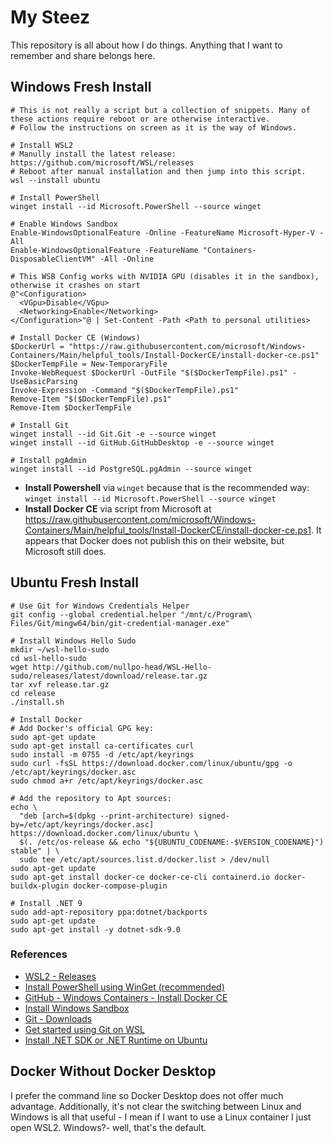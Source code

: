# My Steez

This repository is all about how I do things. Anything that I want to remember and share belongs here.

## Windows Fresh Install

```
# This is not really a script but a collection of snippets. Many of these actions require reboot or are otherwise interactive.
# Follow the instructions on screen as it is the way of Windows.

# Install WSL2
# Manully install the latest release: https://github.com/microsoft/WSL/releases
# Reboot after manual installation and then jump into this script.
wsl --install ubuntu

# Install PowerShell
winget install --id Microsoft.PowerShell --source winget

# Enable Windows Sandbox
Enable-WindowsOptionalFeature -Online -FeatureName Microsoft-Hyper-V -All
Enable-WindowsOptionalFeature -FeatureName "Containers-DisposableClientVM" -All -Online

# This WSB Config works with NVIDIA GPU (disables it in the sandbox), otherwise it crashes on start
@"<Configuration>
  <VGpu>Disable</VGpu>
  <Networking>Enable</Networking>
</Configuration>"@ | Set-Content -Path <Path to personal utilities>

# Install Docker CE (Windows)
$DockerUrl = "https://raw.githubusercontent.com/microsoft/Windows-Containers/Main/helpful_tools/Install-DockerCE/install-docker-ce.ps1"
$DockerTempFile = New-TemporaryFile
Invoke-WebRequest $DockerUrl -OutFile "$($DockerTempFile).ps1" -UseBasicParsing
Invoke-Expression -Command "$($DockerTempFile).ps1"
Remove-Item "$($DockerTempFile).ps1"
Remove-Item $DockerTempFile

# Install Git
winget install --id Git.Git -e --source winget
winget install --id GitHub.GitHubDesktop -e --source winget

# Install pgAdmin
winget install --id PostgreSQL.pgAdmin --source winget

```

* **Install Powershell** via `winget` because that is the recommended way: `winget install --id Microsoft.PowerShell --source winget`
* **Install Docker CE** via script from Microsoft at https://raw.githubusercontent.com/microsoft/Windows-Containers/Main/helpful_tools/Install-DockerCE/install-docker-ce.ps1. It appears that Docker does not publish this on their website, but Microsoft still does.

## Ubuntu Fresh Install

```
# Use Git for Windows Credentials Helper
git config --global credential.helper "/mnt/c/Program\ Files/Git/mingw64/bin/git-credential-manager.exe"

# Install Windows Hello Sudo
mkdir ~/wsl-hello-sudo
cd wsl-hello-sudo
wget http://github.com/nullpo-head/WSL-Hello-sudo/releases/latest/download/release.tar.gz
tar xvf release.tar.gz
cd release
./install.sh

# Install Docker
# Add Docker's official GPG key:
sudo apt-get update
sudo apt-get install ca-certificates curl
sudo install -m 0755 -d /etc/apt/keyrings
sudo curl -fsSL https://download.docker.com/linux/ubuntu/gpg -o /etc/apt/keyrings/docker.asc
sudo chmod a+r /etc/apt/keyrings/docker.asc

# Add the repository to Apt sources:
echo \
  "deb [arch=$(dpkg --print-architecture) signed-by=/etc/apt/keyrings/docker.asc] https://download.docker.com/linux/ubuntu \
  $(. /etc/os-release && echo "${UBUNTU_CODENAME:-$VERSION_CODENAME}") stable" | \
  sudo tee /etc/apt/sources.list.d/docker.list > /dev/null
sudo apt-get update
sudo apt-get install docker-ce docker-ce-cli containerd.io docker-buildx-plugin docker-compose-plugin

# Install .NET 9
sudo add-apt-repository ppa:dotnet/backports
sudo apt-get update
sudo apt-get install -y dotnet-sdk-9.0
```

### References

* [WSL2 - Releases](https://github.com/microsoft/WSL/releases)
* [Install PowerShell using WinGet (recommended)](https://learn.microsoft.com/en-us/powershell/scripting/install/installing-powershell-on-windows?view=powershell-7.5#install-powershell-using-winget-recommended)
* [GitHub - Windows Containers - Install Docker CE](https://github.com/microsoft/Windows-Containers/blob/Main/helpful_tools/Install-DockerCE/install-docker-ce.ps1)
* [Install Windows Sandbox](https://learn.microsoft.com/en-us/windows/security/application-security/application-isolation/windows-sandbox/windows-sandbox-install)
* [Git - Downloads](https://git-scm.com/downloads/win)
* [Get started using Git on WSL](https://learn.microsoft.com/en-us/windows/wsl/tutorials/wsl-git)
* [Install .NET SDK or .NET Runtime on Ubuntu](https://learn.microsoft.com/en-us/dotnet/core/install/linux-ubuntu-install?tabs=dotnet9&pivots=os-linux-ubuntu-2404)

## Docker Without Docker Desktop

I prefer the command line so Docker Desktop does not offer much advantage. Additionally, it's not clear the switching between Linux and Windows is all that useful - I mean if I want to use a Linux container I just open WSL2. Windows?- well, that's the default.
